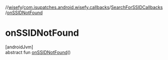 //[wisefy](../../../index.md)/[com.isupatches.android.wisefy.callbacks](../index.md)/[SearchForSSIDCallbacks](index.md)/[onSSIDNotFound](on-s-s-i-d-not-found.md)

# onSSIDNotFound

[androidJvm]\
abstract fun [onSSIDNotFound](on-s-s-i-d-not-found.md)()
